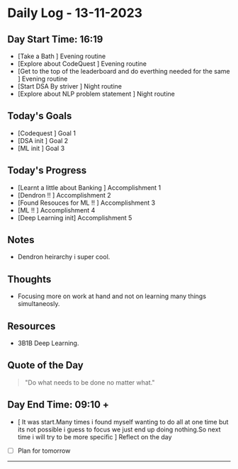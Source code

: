# Daily Log - 13-11-2023

## Day Start Time: 16:19
- [Take a Bath ] Evening routine
- [Explore about CodeQuest ] Evening routine
- [Get to the top of the leaderboard and do everthing needed for the same ] Evening routine
- [Start DSA By striver ] Night routine
- [Explore about NLP problem statement ] Night routine

## Today's Goals
- [Codequest ] Goal 1
- [DSA init ] Goal 2
- [ML init ] Goal 3

## Today's Progress
- [Learnt a little about Banking ] Accomplishment 1
- [Dendron !! ] Accomplishment 2
- [Found Resouces for ML !! ] Accomplishment 3
- [ML !! ] Accomplishment 4
- [Deep Learning init] Accomplishment 5

## Notes
- Dendron heirarchy i super cool.

## Thoughts
- Focusing more on work at hand and not on learning many things simultaneosly.

## Resources
- 3B1B Deep Learning.

## Quote of the Day
> "Do what needs to be done no matter what."

## Day End Time: 09:10 +
- [ It was start.Many times i found myself wanting to do all at one time but its not possible i guess to focus we just end up doing nothing.So next time i will try to be more specific ] Reflect on the day
- [ ] Plan for tomorrow


---